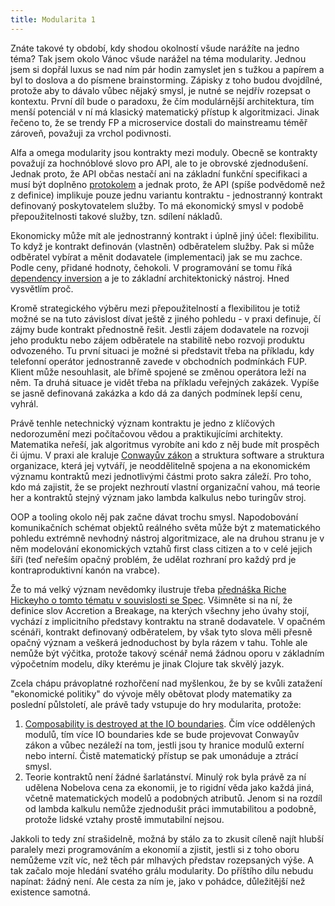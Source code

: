 ```yaml
---
title: Modularita 1
---
```


Znáte takové ty období, kdy shodou okolností všude narážíte na jedno téma?  Tak jsem okolo Vánoc všude narážel na téma modularity. Jednou jsem si dopřál luxus se nad ním pár hodin zamyslet jen s tužkou a papírem a byl to doslova a do písmene brainstorming. Zápisky z toho budou dvojdílné, protože aby to dávalo vůbec nějaký smysl, je nutné se nejdřív rozepsat o kontextu. První díl bude o paradoxu, že čím modulárnější architektura, tím menší potenciál v ní má klasický matematický přístup k algoritmizaci. Jinak řečeno to, že se trendy FP a microservice dostali do mainstreamu téměř zároveň, považuji za vrchol podivnosti.

Alfa a omega modularity jsou kontrakty mezi moduly. Obecně se kontrakty považují za hochnóblové slovo pro API, ale to je obrovské zjednodušení. Jednak proto, že API občas nestačí ani na základní funkční specifikaci a musí být doplněno [protokolem][datalog] a jednak proto, že API (spíše podvědomě než z definice) implikuje pouze jednu variantu kontraktu - jednostranný kontrakt definovaný poskytovatelem služby. To má ekonomický smysl v podobě přepoužitelnosti takové služby, tzn. sdílení nákladů.

Ekonomicky může mít ale jednostranný kontrakt i úplně jiný účel: flexibilitu. To když je kontrakt definován (vlastněn) odběratelem služby. Pak si může odběratel vybírat a měnit dodavatele (implementaci) jak se mu zachce. Podle ceny, přidané hodnoty, čehokoli. V programování se tomu říká [dependency inversion][inversion] a je to základní architektonický nástroj. Hned vysvětlím proč.

Kromě strategického výběru mezi přepoužitelností a flexibilitou je totiž možné se na tuto závislost dívat ještě z jiného pohledu - v praxi definuje, čí zájmy bude kontrakt přednostně řešit. Jestli zájem dodavatele na rozvoji jeho produktu nebo zájem odběratele na stabilitě nebo rozvoji produktu odvozeného. Tu první situaci je možné si představit třeba na příkladu, kdy telefonní operátor jednostranně zavede v obchodních podmínkách FUP. Klient může nesouhlasit, ale břímě spojené se změnou operátora leží na něm. Ta druhá situace je vidět třeba na příkladu veřejných zakázek. Vypíše se jasně definovaná zakázka a kdo dá za daných podmínek lepší cenu, vyhrál.

Právě tenhle netechnický význam kontraktu je jedno z klíčových nedorozumění mezi počítačovou vědou a praktikujícími architekty. Matematika neřeší, jak algoritmus vyrobíte ani kdo z něj bude mít prospěch či újmu. V praxi ale kraluje [Conwayův zákon][conway] a struktura software a struktura organizace, která jej vytváří, je neoddělitelně spojena a na ekonomickém významu kontraktů mezi jednotlivými částmi proto sakra záleží.‎ Pro toho, kdo má zajistit, že se projekt nezhroutí vlastní organizační vahou, má teorie her a kontraktů stejný význam jako lambda kalkulus nebo turingův stroj.

OOP a tooling okolo něj pak začne dávat trochu smysl. Napodobování komunikačních schémat objektů reálného světa může být z matematického pohledu extrémně nevhodný nástroj algoritmizace, ale na druhou stranu je v něm modelování ekonomických vztahů first class citizen a to v celé jejich šíři (teď neřeším opačný problém, že udělat rozhraní pro každý prd je kontraproduktivní kanón na vrabce).

Že to má velký význam nevědomky ilustruje třeba [přednáška Riche Hickeyho o tomto tématu v souvislosti se Spec][spec]. Všimněte si na ní, že definice slov Accretion a Breakage, na kterých všechny jeho úvahy stojí, vychází z implicitního představy kontraktu na straně dodavatele. V opačném scénáři, kontrakt definovaný odběratelem, by však tyto slova měli přesně opačný význam a veškerá jednoduchost by byla rázem v tahu. Tohle ale nemůže být výčitka, protože takový scénář nemá žádnou oporu v základním výpočetním modelu, díky kterému je jinak Clojure tak skvělý jazyk.

Zcela chápu právoplatné rozhořčení nad myšlenkou, že by se kvůli zatažení "ekonomické politiky" do vývoje měly obětovat plody matematiky za poslední půlstoletí, ale‎ právě tady vstupuje do hry modularita, protože:

1. [Composability is destroyed at the IO boundaries][composability]. Čím více oddělených modulů, tím více IO boundaries kde se bude projevovat Conwayův zákon a vůbec nezáleží na tom, jestli jsou ty hranice modulů externí nebo interní. Čistě matematický přístup se pak umonáduje a ztrácí smysl.
2. Teorie kontraktů není žádné šarlatánství. Minulý rok byla právě za ní udělena Nobelova cena za ekonomii, je to rigidní věda jako každá jiná, včetně matematických modelů a podobných atributů. Jenom si na rozdíl od lambda kalkulu nemůže zjednodušit práci immutabilitou a podobně, protože lidské vztahy prostě immutabilní nejsou.

Jakkoli to tedy zní strašidelně, možná by stálo za to zkusit cíleně najít hlubší paralely mezi programováním a ekonomií a zjistit, jestli si z toho oboru nemůžeme vzít víc, než těch pár mlhavých představ rozepsaných výše. A tak začalo moje hledání svatého grálu modularity. ‎Do příštího dílu nebudu napínat: žádný není. Ale cesta za ním je, jako v pohádce, důležitější než existence samotná.

[inversion]: https://en.wikipedia.org/wiki/Dependency_inversion_principle
[datalog]: https://www.youtube.com/watch?v=R2Aa4PivG0g
[spec]: https://www.youtube.com/watch?v=oyLBGkS5ICk
[conway]: https://en.wikipedia.org/wiki/Conway's_law
[composability]: http://neugierig.org/software/blog/2011/10/why-not-haskell.html
